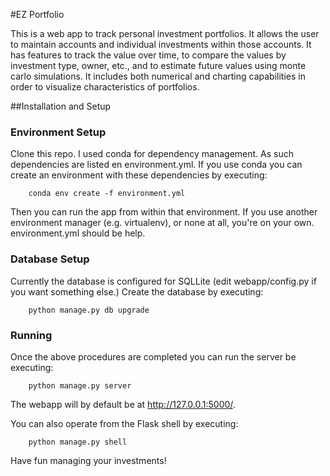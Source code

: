 #EZ Portfolio

This is a web app to track personal investment portfolios. It allows the user to maintain accounts and individual investments within those accounts. It has features to track the value over time, to compare the values by investment type, owner, etc., and to estimate future values using monte carlo simulations. It includes both numerical and charting capabilities in order to visualize characteristics of portfolios.

##Installation and Setup

### Environment Setup

Clone this repo. I used conda for dependency management. As such dependencies are listed en environment.yml. If you use conda you can create an environment with these dependencies by executing:

```
    conda env create -f environment.yml
```

Then you can run the app from within that environment. If you use another environment manager (e.g. virtualenv), or none at all, you're on your own. environment.yml should be help.

### Database Setup

Currently the database is configured for SQLLite (edit webapp/config.py if you want something else.) Create the database by executing:
 
```
    python manage.py db upgrade
```

### Running

Once the above procedures are completed you can run the server be executing:

```
    python manage.py server
```
The webapp will by default be at http://127.0.0.1:5000/.

You can also operate from the Flask shell by executing:

```
    python manage.py shell
```

Have fun managing your investments!